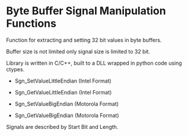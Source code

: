 # Byte Buffer Signal Manipulation Functions

Function for extracting and setting 32 bit values in byte buffers.

Buffer size is not limited only signal size is limited to 32 bit.

Library is written in C/C++, built to a DLL wrapped in python code using ctypes.

* Sgn_SetValueLittleEndian (Intel Format)

* Sgn_GetValueLittleEndian (Intel Format)

* Sgn_SetValueBigEndian (Motorola Format)

* Sgn_GetValueBigEndian (Motorola Format)

Signals are described by Start Bit and Length.

